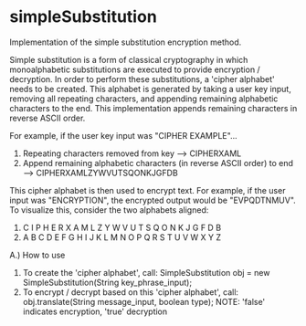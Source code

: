 # simpleSubstitution
Implementation of the simple substitution encryption method.

Simple substitution is a form of classical cryptography in which monoalphabetic substitutions are executed to provide encryption / decryption. In order to perform these substitutions, a 'cipher alphabet' needs to be created. This alphabet is generated by taking a user key input, removing all repeating characters, and appending remaining alphabetic characters to the end. This implementation appends remaining characters in reverse ASCII order.

For example, if the user key input was "CIPHER EXAMPLE"...
1. Repeating characters removed from key --> CIPHERXAML
2. Append remaining alphabetic characters (in reverse ASCII order) to end --> CIPHERXAMLZYWVUTSQONKJGFDB

This cipher alphabet is then used to encrypt text. For example, if the user input was "ENCRYPTION", the encrypted output would be 
"EVPQDTNMUV".
To visualize this, consider the two alphabets aligned:

1. C I P H E R X A M L Z Y W V U T S Q O N K J G F D B
2. A B C D E F G H I J K L M N O P Q R S T U V W X Y Z

A.) How to use
  1. To create the 'cipher alphabet', call: SimpleSubstitution obj = new SimpleSubstitution(String key_phrase_input);
  2. To encrypt / decrypt based on this 'cipher alphabet', call: obj.translate(String message_input, boolean type); NOTE: 'false' indicates encryption, 'true' decryption


